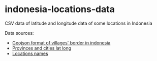 # indonesia-locations-data
CSV data of latitude and longitude data of some locations in Indonesia

Data sources:
- [Geojson format of villages' border in indonesia](https://github.com/pararawendy/border-desa-indonesia-geojson)
- [Provinces and cities lat long](https://github.com/benangmerah/wilayah)
- [Locations names](https://github.com/edwardsamuel/Wilayah-Administratif-Indonesia)
